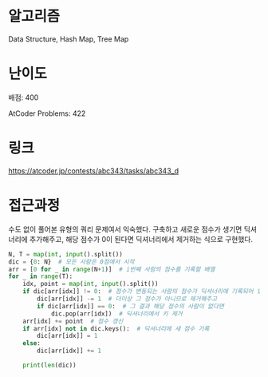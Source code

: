 # 알고리즘

Data Structure, Hash Map, Tree Map

# 난이도

배점: 400

AtCoder Problems: 422

# 링크

https://atcoder.jp/contests/abc343/tasks/abc343_d

# 접근과정

수도 없이 풀어본 유형의 쿼리 문제여서 익숙했다. 구축하고 새로운 점수가 생기면 딕셔너리에 추가해주고, 해당 점수가 0이 된다면 딕셔너리에서 제거하는 식으로 구현했다.

```python
N, T = map(int, input().split())
dic = {0: N}  # 모든 사람은 0점에서 시작
arr = [0 for _ in range(N+1)]  # i번째 사람의 점수를 기록할 배열
for _ in range(T):
    idx, point = map(int, input().split())
    if dic[arr[idx]] != 0:  # 점수가 변동되는 사람의 점수가 딕셔너리에 기록되어 있다면
        dic[arr[idx]] -= 1  # 더이상 그 점수가 아니므로 제거해주고
        if dic[arr[idx]] == 0:  # 그 결과 해당 점수의 사람이 없다면
            dic.pop(arr[idx])  # 딕셔너리에서 키 제거
    arr[idx] += point  # 점수 갱신
    if arr[idx] not in dic.keys():  # 딕셔너리에 새 점수 기록
        dic[arr[idx]] = 1
    else:
        dic[arr[idx]] += 1

    print(len(dic))

```
